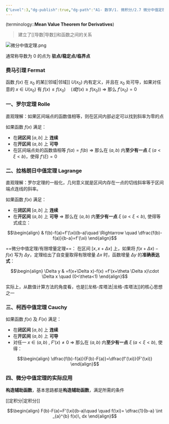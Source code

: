 ```yaml
---
{"Level":3,"dg-publish":true,"dg-path":"A1- 数学/1. 微积分/2.7 微分中值定理.md","permalink":"/A1- 数学/1. 微积分/2.7 微分中值定理/","dgPassFrontmatter":true,"noteIcon":"","created":"2024-09-20T16:46:04.000+08:00","updated":"2025-08-28T21:53:13.156+08:00"}
---
```



(terminology::**Mean Value Theorem for Derivatives**)
> 建立了[[导数\|导数]]和函数之间的关系

![微分中值定理.png](/img/user/Functional%20files/Photo%20Resources/%E5%BE%AE%E5%88%86%E4%B8%AD%E5%80%BC%E5%AE%9A%E7%90%86.png)

通常称导数为 0 的点为 **驻点/稳定点/临界点**

### 费马引理 Fermat
函数 $f(x)$ 在 $x_{0}$ 的某[[邻域\|邻域]] $U(x_{0})$ 内有定义，并且在 $x_{0}$ 处可导，如果对任意的 $x \in U(x_{0})$ 有 $f(x)\leq f(x_{0})\quad (或 f(x)\geq f(x_{0}))$    $\Rightarrow$ 那么   $f'(x_{0})=0$


### 一、罗尔定理 Rolle
直观理解：如果区间端点的函数值相等，则在区间内部必定可以找到斜率为零的点

如果函数 $f(x)$ 满足：
- 在**闭区间** $[a,b]$ 上 **连续**
- 在**开区间** $(a,b)$ 上 **可导**
- 在区间端点处的函数值相等  $f(a)=f(b)$
$\Rightarrow$ 那么在 $(a,b)$ 内**至少有一点** $\xi\;(a<\xi<b)$，使得 $f'(\xi)=0$

### 二、拉格朗日中值定理 Lagrange
直观理解：罗尔定理的一般化，几何意义就是区间内存在一点的切线斜率等于区间端点连线的斜率。

如果函数 $f(x)$ 满足：
- 在**闭区间** $[a,b]$ 上 **连续**
- 在**开区间** $(a,b)$ 上 **可导**
$\Rightarrow$ 那么在 $(a,b)$ 内**至少有一点** $\xi\;(a<\xi<b)$, 使得等式成立：

$$\begin{align}
 & f(b)-f(a)=f'(\xi)(b-a)\quad  \Rightarrow \quad \dfrac{f(b)-f(a)}{b-a}=f'(\xi)
\end{align}$$

==微分中值定理/有限增量定理==： 在区间 $\left[x,x+\Delta x\right]$ 上，如果将 $f(x+\Delta x)-f(x)$ 写为 $\Delta y$，定理给出了自变量取得有限增量 $\Delta x$ 时，函数增量 $\Delta y$ 的**准确表达式**：

$$\begin{align}
\Delta y & =f(x+\Delta x)-f(x) =f'(x+\theta \Delta x)\cdot \Delta x \quad (0<\theta<1)
\end{align}$$

实际上，从数值计算方法的角度看，也是[[龙格-库塔法\|龙格-库塔法]]的核心思想之一


### 三、柯西中值定理 Cauchy
如果函数 $f(x)$ 及 $F(x)$ 满足：
- 在**闭区间** $[a,b]$ 上 **连续**
- 在**开区间** $(a,b)$ 上 **可导**
- 对任一 $x \in (a,b)$ ,  $F'(x)\neq 0$
$\Rightarrow$ 那么在 $(a,b)$ 内**至少有一点** $\xi\;(a<\xi<b)$, 使得：

$$\begin{align}
\dfrac{f(b)-f(a)}{F(b)-F(a)}=\dfrac{f'(\xi)}{F'(\xi)}
\end{align}$$


### 四、微分中值定理的实际应用
**构造辅助函数**，基本思路都是**构造辅助函数**，满足所需的条件

[[定积分\|定积分]]

$$\begin{align}
F(b)-F(a)=F'(\xi)(b-a)\quad \quad f(\xi)= \dfrac{1}{b-a} \int _{a}^{b} f(x)\, dx
\end{align}$$




